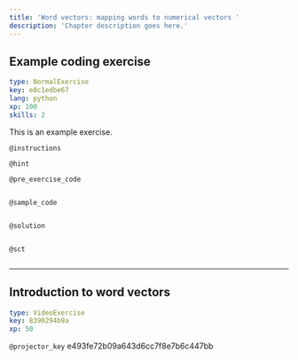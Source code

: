 ```yaml
---
title: 'Word vectors: mapping words to numerical vectors '
description: 'Chapter description goes here.'
---
```


## Example coding exercise

```yaml
type: NormalExercise
key: e8c1edbe67
lang: python
xp: 100
skills: 2
```

This is an example exercise.

`@instructions`


`@hint`


`@pre_exercise_code`
```{python}

```

`@sample_code`
```{python}

```

`@solution`
```{python}

```

`@sct`
```{python}

```

---

## Introduction to word vectors

```yaml
type: VideoExercise
key: 8390294b9a
xp: 50
```

`@projector_key`
e493fe72b09a643d6cc7f8e7b6c447bb
